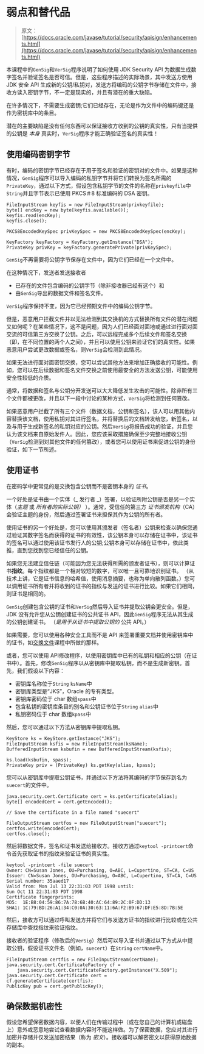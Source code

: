# 弱点和替代品

> 原文： [https://docs.oracle.com/javase/tutorial/security/apisign/enhancements.html](https://docs.oracle.com/javase/tutorial/security/apisign/enhancements.html)

本课程中的`GenSig`和`VerSig`程序说明了如何使用 JDK Security API 为数据生成数字签名并验证签名是否可信。但是，这些程序描述的实际场景，其中发送方使用 JDK 安全 API 生成新的公钥/私钥对，发送方将编码的公钥字节存储在文件中，接收方读入密钥字节，不一定是现实的，并且有潜在的重大缺陷。

在许多情况下，不需要生成密钥;它们已经存在，无论是作为文件中的编码键还是作为密钥库中的条目。

潜在的主要缺陷是没有任何东西可以保证接收方收到的公钥的真实性，只有当提供的公钥是 _本身_ 真实时，`VerSig`程序才能正确验证签名的真实性！

## 使用编码密钥字节

有时，编码的密钥字节已经存在于用于签名和验证的密钥对的文件中。如果是这种情况，`GenSig`程序可以导入编码的私钥字节并将它们转换为签名所需的`PrivateKey`，通过以下方式，假设包含私钥字节的文件的名称在`privkeyfile`中`String`并且字节表示已使用 PKCS＃8 标准编码的 DSA 密钥。

```
FileInputStream keyfis = new FileInputStream(privkeyfile);
byte[] encKey = new byte[keyfis.available()];
keyfis.read(encKey);
keyfis.close();

PKCS8EncodedKeySpec privKeySpec = new PKCS8EncodedKeySpec(encKey);

KeyFactory keyFactory = KeyFactory.getInstance("DSA");
PrivateKey privKey = keyFactory.generatePrivate(privKeySpec);

```

`GenSig`不再需要将公钥字节保存在文件中，因为它们已经在一个文件中。

在这种情况下，发送者发送接收者

*   已存在的文件包含编码的公钥字节（除非接收器已经有这个）和
*   由`GenSig`导出的数据文件和签名文件。

`VerSig`程序保持不变，因为它已经预期文件中的编码公钥字节。

但是，恶意用户拦截文件并以无法检测到其交换机的方式替换所有文件的潜在问题又如何呢？在某些情况下，这不是问题，因为人们已经面对面地或通过进行面对面交流的可信第三方交换了公钥。之后，可以远程完成多个后续文件和签名交换（即，在不同位置的两个人之间），并且可以使用公钥来验证它们的真实性。如果恶意用户尝试更改数据或签名，则`VerSig`会检测到此情况。

如果无法进行面对面密钥交换，您可以尝试其他方法来增加正确接收的可能性。例如，您可以在后续数据和签名文件交换之前使用最安全的方法发送公钥，可能使用安全性较低的介质。

通常，将数据和签名与公钥分开发送可以大大降低发生攻击的可能性。除非所有三个文件都被更改，并且以下一段中讨论的某种方式，`VerSig`将检测到任何篡改。

如果恶意用户拦截了所有三个文件（数据文档，公钥和签名），该人可以用其他内容替换该文档，使用私钥对其进行签名，并将替换后的文档转发给您，新签名，以及与用于生成新签名的私钥对应的公钥。然后`VerSig`将报告成功的验证，并且您认为该文档来自原始发件人。因此，您应该采取措施确保至少完整地接收公钥（`VerSig`检测到对其他文件的任何篡改），或者您可以使用证书来促进公钥的身份验证，如下一节所述。

## 使用证书

在密码学中更常见的是交换包含公钥而不是密钥本身的 _证书_。

一个好处是证书由一个实体（_ 发行者 _）签署，以验证所附公钥是否是另一个实体（_主题_ 或 _所有者的实际公钥）_ ）。通常，受信任的第三方 _证书颁发机构_（CA）会验证主题的身份，然后通过签署证书来担保其作为公钥的所有者。

使用证书的另一个好处是，您可以使用其颁发者（签名者）公钥来检查以确保您通过验证其数字签名而获得的证书的有效性，该公钥本身可以存储在证书中，该证书的签名可以通过使用该证书发行人的公钥;公钥本身可以存储在证书中，依此类推，直到您找到您已经信任的公钥。

如果您无法建立信任链（可能因为您无法获得所需的颁发者证书），则可以计算证书**指纹**。每个指纹都是一个相对较短的数字，可以唯一且可靠地识别证书。 （从技术上讲，它是证书信息的哈希值，使用消息摘要，也称为单向散列函数。）您可以调用证书所有者并将收到的证书的指纹与发送的证书进行比较。如果它们相同，则证书是相同的。

`GenSig`创建包含公钥的证书和`VerSig`然后导入证书并提取公钥会更安全。但是，JDK 没有允许您从公钥创建证书的公共证书 API，因此`GenSig`程序无法从其生成的公钥创建证书。 （_是用于从证书中提取公钥的_ 公共 API。）

如果需要，您可以使用各种安全工具而不是 API 来签署重要文档并使用密钥库中的证书，如[交换文件](../toolfilex/index.html)课程中所做的那样。

或者，您可以使用 API​​修改程序，以使用密钥库中已有的私钥和相应的公钥（在证书中）。首先，修改`GenSig`程序以从密钥库中提取私钥，而不是生成新密钥。首先，我们假设以下内容：

*   密钥库名称位于`String` `ksName`中
*   密钥库类型是“JKS”，Oracle 的专有类型。
*   密钥库密码位于 char 数组`spass`中
*   包含私钥的密钥库条目的别名和公钥证书位于`String` `alias`中
*   私钥密码位于 char 数组`kpass`中

然后，您可以通过以下方法从密钥库中提取私钥。

```
KeyStore ks = KeyStore.getInstance("JKS");
FileInputStream ksfis = new FileInputStream(ksName); 
BufferedInputStream ksbufin = new BufferedInputStream(ksfis);

ks.load(ksbufin, spass);
PrivateKey priv = (PrivateKey) ks.getKey(alias, kpass);

```

您可以从密钥库中提取公钥证书，并通过以下方法将其编码的字节保存到名为`suecert`的文件中。

```
java.security.cert.Certificate cert = ks.getCertificate(alias);
byte[] encodedCert = cert.getEncoded();

// Save the certificate in a file named "suecert" 

FileOutputStream certfos = new FileOutputStream("suecert");
certfos.write(encodedCert);
certfos.close();

```

然后将数据文件，签名和证书发送给接收方。接收方通过`keytool -printcert`命令首先获取证书的指纹来验证证书的真实性。

```
keytool -printcert -file suecert
Owner: CN=Susan Jones, OU=Purchasing, O=ABC, L=Cupertino, ST=CA, C=US
Issuer: CN=Susan Jones, OU=Purchasing, O=ABC, L=Cupertino, ST=CA, C=US
Serial number: 35aaed17
Valid from: Mon Jul 13 22:31:03 PDT 1998 until:
Sun Oct 11 22:31:03 PDT 1998
Certificate fingerprints:
MD5:  1E:B8:04:59:86:7A:78:6B:40:AC:64:89:2C:0F:DD:13
SHA1: 1C:79:BD:26:A1:34:C0:0A:30:63:11:6A:F2:B9:67:DF:E5:8D:7B:5E

```

然后，接收方可以通过呼叫发送方并将它们与发送方证书的指纹进行比较或在公共存储库中查找指纹来验证指纹。

接收者的验证程序（修改后的`VerSig`）然后可以导入证书并通过以下方式从中提取公钥，假设证书文件名（例如，`suecert`）在`String` `certName`中。

```
FileInputStream certfis = new FileInputStream(certName);
java.security.cert.CertificateFactory cf =
    java.security.cert.CertificateFactory.getInstance("X.509");
java.security.cert.Certificate cert =  cf.generateCertificate(certfis);
PublicKey pub = cert.getPublicKey();

```

## 确保数据机密性

假设您希望保密数据内容，以便人们在传输过程中（或在您自己的计算机或磁盘上）意外或恶意地尝试查看数据内容时不能这样做。为了保密数据，您应对其进行加密并存储并仅发送加密结果（称为 _密文_）。接收器可以解密密文以获得原始数据的副本。